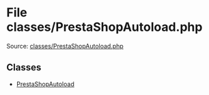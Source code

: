 File classes/PrestaShopAutoload.php
=========

Source: [classes/PrestaShopAutoload.php](https://github.com/PrestaShop/PrestaShop/blob/1.6.0.6/classes/PrestaShopAutoload.php)


Classes
-------

* [PrestaShopAutoload](class.PrestaShopAutoload.md)

